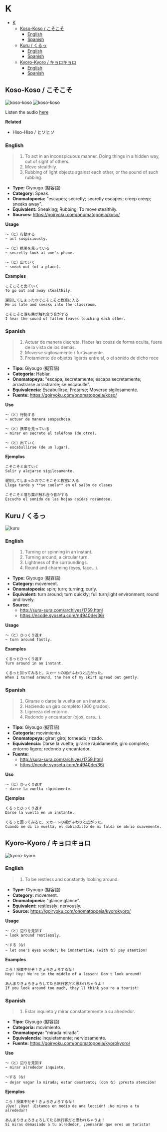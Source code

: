 # K

- [K](#k)
  - [Koso-Koso / こそこそ](#koso-koso--こそこそ)
    - [English](#english)
    - [Spanish](#spanish)
  - [Kuru / くるっ](#kuru--くるっ)
    - [English](#english-1)
    - [Spanish](#spanish-1)
  - [Kyoro-Kyoro / キョロキョロ](#kyoro-kyoro--キョロキョロ)
    - [English](#english-2)
    - [Spanish](#spanish-2)

## Koso-Koso / こそこそ

![koso-koso](https://pbs.twimg.com/media/Cj2Fz4VWkAAlya3.jpg)
![koso-koso](https://pbs.twimg.com/media/DWH8uTlUQAA-S4B.jpg)

Listen the audio [here](http://assets.languagepod101.com/dictionary/japanese/audiomp3.php?kana=こそこそ)

**Related**
- Hiso-Hiso / ヒソヒソ

### English

> 1. To act in an inconspicuous manner. Doing things in a hidden way, out of sight of others.
> 2. Move stealthily.
> 3. Rubbing of light objects against each other, or the sound of such rubbing.

- **Type:** Giyougo (擬容語)
- **Category:** Speak.
- **Onomatopoeia:** "escapes; secretly; secretly escapes; creep creep; sneaks away".
- **Equivalent:** Sneaking; Rubbing; To move stealthily.
- **Sources:** https://goiryoku.com/onomatopoeia/koso/

**Usage**
```
〜（と）行動する
~ act suspiciously.

〜（と）携帯を見っている
~ secretly look at one's phone.

〜（と）出ていく
~ sneak out (of a place).
```

**Examples**
```
こそこそと出ていく
To go out and away stealthily.

遅刻してしまったのでこそこそと教室に入る
He is late and sneaks into the classroom.

こそこそと落ち葉が触れ合う音がする
I hear the sound of fallen leaves touching each other.
```

### Spanish

> 1. Actuar de manera discreta. Hacer las cosas de forma oculta, fuera de la vista de los demás.
> 2. Moverse sigilosamente / furtivamente. 
> 3. Frotamiento de objetos ligeros entre sí, o el sonido de dicho roce

- **Tipo:** Giyougo (擬容語)
- **Categoría:** Hablar.
- **Onomatopeya:** "escapa; secretamente; escapa secretamente; arrastrarse arrastrarse; se escabulle".
- **Equivalencia:** Escabullirse; Frotarse; Moverse sigilosamente.
- **Fuente:** https://goiryoku.com/onomatopoeia/koso/

**Uso**
```
〜（と）行動する
~ actuar de manera sospechosa.

〜（と）携帯を見っている
~ mirar en secreto el teléfono (de otro).

〜（と）出ていく
~ escabullirse (de un lugar).
```

**Ejemplos**
```
こそこそと出ていく
Salir y alejarse sigilosamente.

遅刻してしまったのでこそこそと教室に入る
Llega tarde y **se cuela** en el salón de clases

こそこそと落ち葉が触れ合う音がする
Escucho el sonido de las hojas caídas rozándose.
```

## Kuru / くるっ

![kuru](https://s1.mbbcdnv3.xyz/file/img-mbuddy/manga/yotsubato/vol-1-chapter-1-moving-with-yotsuba/20.jpg)

### English

> 1. Turning or spinning in an instant.
> 2. Turning around, a circular turn.
> 3. Lightness of the surroundings.
> 4. Round and charming (eyes, face…).

- **Type:** Giyougo (擬容語)
- **Category:** movement.
- **Onomatopoeia:** spin; turn; turning; curly.
- **Equivalent:** turn around; turn quickly; full turn;light environment; round and lovely.
- **Source:** 
  - http://sura-sura.com/archives/1759.html
  - https://ncode.syosetu.com/n4940de/36/

**Usage**
```
〜（と）ひっくり返す
~ turn around fastly.
```

**Examples**
```
くるっとひっくり返す
Turn around in an instant.

くるっと回ってみると、スカートの裾がふわりと広がった。
When I turned around, the hem of my skirt spread out gently.
```

### Spanish

> 1. Girarse o darse la vuelta en un instante.
> 2. Haciendo un giro completo (360 grados).
> 3. Ligereza del entorno.
> 4. Redondo y encantador (ojos, cara…).

- **Tipo:** Giyougo (擬容語)
- **Categoría:** movimiento.
- **Onomatopeya:** girar; giro; torneado; rizado.
- **Equivalencia:** Darse la vuelta; girarse rápidamente; giro completo; entorno ligero; redondo y encantador.
- **Fuente:** 
  - http://sura-sura.com/archives/1759.html
  - https://ncode.syosetu.com/n4940de/36/

**Uso**
```
〜（と）ひっくり返す
~ darse la vuelta rápidamente.
```

**Ejemplos**
```
くるっとひっくり返す
Darse la vuelta en un instante.

くるっと回ってみると、スカートの裾がふわりと広がった。
Cuando me di la vuelta, el dobladillo de mi falda se abrió suavemente.
```

## Kyoro-Kyoro / キョロキョロ

![kyoro-kyoro](https://pbs.twimg.com/media/E7k1EfWUYAEARmn.jpg)

### English

> 1. To be restless and constantly looking around.

- **Type:** Giyougo (擬容語)
- **Category:** movement.
- **Onomatopoeia:** "glance glance".
- **Equivalent:** restlessly; nervously.
- **Source:** https://goiryoku.com/onomatopoeia/kyorokyoro/

**Usage**
```
〜（と）辺りを見回す
~ look around restlessly.

〜する（な）
~ let one's eyes wonder; be innatentive; (with な) pay atention!
```

**Examples**
```
こら！授業中だぞ！きょろきょろするな！
Hey! Hey! We're in the middle of a lesson! Don't look around!

あんまりきょろきょろしてたら旅行客だと思われちゃうよ！
If you look around too much, they'll think you're a tourist!
```

### Spanish

> 1. Estar inquieto y mirar constantemente a su alrededor.

- **Tipo:** Giyougo (擬容語)
- **Categoría:** movimiento.
- **Onomatopeya:** "mirada mirada".
- **Equivalencia:** inquietamente; nerviosamente.
- **Fuente:** https://goiryoku.com/onomatopoeia/kyorokyoro/

**Uso**
```
〜（と）辺りを見回す
~ mirar alrededor inquieto.

〜する（な）
~ dejar vagar la mirada; estar desatento; (con な) ¡presta atención!
```

**Ejemplos**
```
こら！授業中だぞ！きょろきょろするな！
¡Oye! ¡Oye! ¡Estamos en medio de una lección! ¡No mires a tu alrededor!

あんまりきょろきょろしてたら旅行客だと思われちゃうよ！
Si miras demasiado a tu alrededor, ¡pensarán que eres un turista!
```